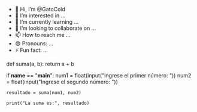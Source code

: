 - 👋 Hi, I’m @GatoCold
- 👀 I’m interested in ...
- 🌱 I’m currently learning ...
- 💞️ I’m looking to collaborate on ...
- 📫 How to reach me ...
- 😄 Pronouns: ...
- ⚡ Fun fact: ...

<!---
GatoCold/GatoCold is a ✨ special ✨ repository because its `README.md` (this file) appears on your GitHub profile.
You can click the Preview link to take a look at your changes.
--->
def suma(a, b):
    return a + b

if __name__ == "__main__":
    num1 = float(input("Ingrese el primer número: "))
    num2 = float(input("Ingrese el segundo número: "))
    
    resultado = suma(num1, num2)
    
    print("La suma es:", resultado)
